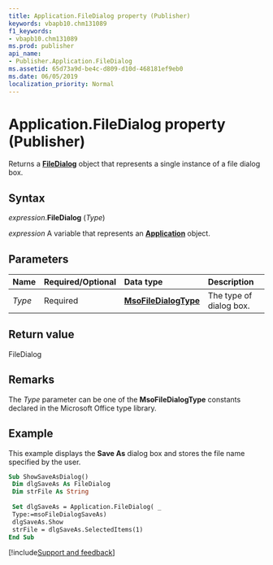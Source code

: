 ```yaml
---
title: Application.FileDialog property (Publisher)
keywords: vbapb10.chm131089
f1_keywords:
- vbapb10.chm131089
ms.prod: publisher
api_name:
- Publisher.Application.FileDialog
ms.assetid: 65d73a9d-be4c-d809-d10d-468181ef9eb0
ms.date: 06/05/2019
localization_priority: Normal
---
```



# Application.FileDialog property (Publisher)

Returns a **[FileDialog](office.filedialog.md)** object that represents a single instance of a file dialog box.


## Syntax

_expression_.**FileDialog** (_Type_)

_expression_ A variable that represents an **[Application](Publisher.Application.md)** object.


## Parameters

|Name|Required/Optional|Data type|Description|
|:-----|:-----|:-----|:-----|
|_Type_|Required| **[MsoFileDialogType](Office.MsoFileDialogType.md)**| The type of dialog box.|

## Return value

FileDialog


## Remarks

The _Type_ parameter can be one of the **MsoFileDialogType** constants declared in the Microsoft Office type library.


## Example

This example displays the **Save As** dialog box and stores the file name specified by the user.

```vb
Sub ShowSaveAsDialog() 
 Dim dlgSaveAs As FileDialog 
 Dim strFile As String 
 
 Set dlgSaveAs = Application.FileDialog( _ 
 Type:=msoFileDialogSaveAs) 
 dlgSaveAs.Show 
 strFile = dlgSaveAs.SelectedItems(1) 
End Sub
```



[!include[Support and feedback](~/includes/feedback-boilerplate.md)]